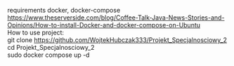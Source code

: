 requirements docker, docker-compose <br>
https://www.theserverside.com/blog/Coffee-Talk-Java-News-Stories-and-Opinions/How-to-install-Docker-and-docker-compose-on-Ubuntu <br>
How to use project: <br>
git clone https://github.com/WojtekHubczak333/Projekt_Specjalnosciowy_2 <br>
cd Projekt_Specjalnosciowy_2 <br>
sudo docker compose up -d 
